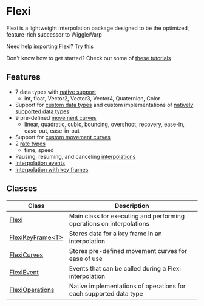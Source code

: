 # Flexi
Flexi is a lightweight interpolation package designed to be the optimized, feature-rich successor to WiggleWarp

Need help importing Flexi? Try [this](Tutorials/Import.md)

Don't know how to get started? Check out some of [these tutorials](Tutorials/Tutorials.md)

## Features
- 7 data types with [native support](FlexiOperations/FlexiOperations.md)
  - int, float, Vector2, Vector3, Vector4, Quaternion, Color
- Support for [custom data types](Flexi/InterpolateGeneric.md) and custom implementations of [natively supported data types](FlexiOperations/FlexiOperations.md)
- 9 pre-defined [movement curves](FlexiCurves/FlexiCurves.md)
  - linear, quadratic, cubic, bouncing, overshoot, recovery, ease-in, ease-out, ease-in-out
- Support for [custom movement curves](FlexiKeyFrame/FlexiKeyFrameConstructor.md)
- 2 [rate types](Flexi/Rate.md)
  - time, speed
- Pausing, resuming, and canceling [interpolations](Flexi/Flexi.md)
- [Interpolation events](FlexiEvent/FlexiEvent.md)
- [Interpolation with key frames](FlexiKeyFrame/FlexiKeyFrame.md)

## Classes
| Class | Description
| - | - |
| [Flexi](Flexi/Flexi.md) | Main class for executing and performing operations on interpolations |
| [FlexiKeyFrame\<T>](FlexiKeyFrame/FlexiKeyFrame.md) | Stores data for a key frame in an interpolation |
| [FlexiCurves](FlexiCurves/FlexiCurves.md) | Stores pre-defined movement curves for ease of use |
| [FlexiEvent](FlexiEvent/FlexiEvent.md) | Events that can be called during a Flexi interpolation |
| [FlexiOperations](FlexiOperations/FlexiOperations.md) | Native implementations of operations for each supported data type |

